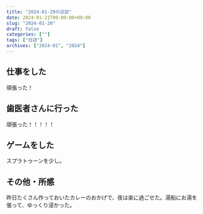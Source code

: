 ```yaml
---
title: "2024-01-20の日誌"
date: 2024-01-21T00:00:00+09:00
slug: "2024-01-20"
draft: false
categories: [""]
tags: ["日誌"]
archives: ["2024-01", "2024"]
---
```

## 仕事をした

頑張った！

## 歯医者さんに行った

頑張った！！！！！

## ゲームをした

スプラトゥーンを少し。

## その他・所感

昨日たくさん作っておいたカレーのおかげで、夜は楽に過ごせた。湯船にお湯を張って、ゆっくり浸かった。

